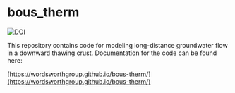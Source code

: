 # bous_therm

[![DOI](https://zenodo.org/badge/223253595.svg)](https://zenodo.org/badge/latestdoi/223253595)

This repository contains code for modeling long-distance groundwater flow in a downward thawing crust. Documentation for the code can be found here:

[https://wordsworthgroup.github.io/bous-therm/](https://wordsworthgroup.github.io/bous-therm/)
